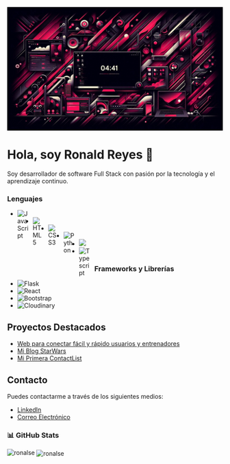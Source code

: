 <img src="/Banner.jpeg" align="center" alt="ronalse GitHub README header image">

# Hola, soy Ronald Reyes 👋


Soy desarrollador de software Full Stack con pasión por la tecnología y el aprendizaje continuo.


### Lenguajes

- <img align="left" alt="JavaScript" width="26px" src="https://cdn.jsdelivr.net/gh/devicons/devicon/icons/javascript/javascript-original.svg" style="padding-right:10px;" />
- <img align="left" alt="HTML5" width="26px" src="https://cdn.jsdelivr.net/gh/devicons/devicon/icons/html5/html5-original.svg" style="padding-right:10px;" />
- <img align="left" alt="CSS3" width="26px" src="https://cdn.jsdelivr.net/gh/devicons/devicon/icons/css3/css3-original.svg" style="padding-right:10px;" />
- <img align="left" alt="Python" width="26px" src="https://cdn.jsdelivr.net/gh/devicons/devicon/icons/python/python-original.svg" style="padding-right:10px;" />
- <img width="26px" src="https://cdn.jsdelivr.net/gh/devicons/devicon@latest/icons/nodejs/nodejs-original-wordmark.svg" />       
- <img align="left" alt="Typescript" width="26px" src="https://cdn.jsdelivr.net/gh/devicons/devicon/icons/typescript/typescript-original.svg" style="padding-right:10px;" />

### Frameworks y Librerías

- ![Flask](https://img.shields.io/badge/-Flask-000000?style=flat-square&logo=flask&logoColor=white)
- ![React](https://img.shields.io/badge/-React-61DAFB?style=flat-square&logo=react&logoColor=white)
- ![Bootstrap](https://img.shields.io/badge/-Bootstrap-563D7C?style=flat-square&logo=bootstrap&logoColor=white)
- ![Cloudinary](https://img.shields.io/badge/-Cloudinary-3448C5?style=flat-square&logo=cloudinary&logoColor=white)

## Proyectos Destacados

- [Web para conectar fácil y rápido usuarios y entrenadores](https://github.com/ronalse/Team-Dinamita-FitTitans)
- [Mi Blog StarWars](https://github.com/juanperez/mi-blog)
- [Mi Primera ContactList](https://github.com/ronalse/ContListRonalse)

## Contacto

Puedes contactarme a través de los siguientes medios:

- [LinkedIn](https://www.linkedin.com/in/ronaldreyes97/)
- [Correo Electrónico](mailto:ronaldreyes97@hotmail.com)


### 📊 GitHub Stats

<p><img align="left" src="https://github-readme-stats.vercel.app/api/top-langs?username=ronalse&theme=nord&show_icons=true&locale=en&layout=compact" alt="ronalse" /></p>
<p>&nbsp;<img align="center" src="https://github-readme-stats.vercel.app/api?username=ronalse&theme=nord&show_icons=true&locale=en" alt="ronalse" /></p>

